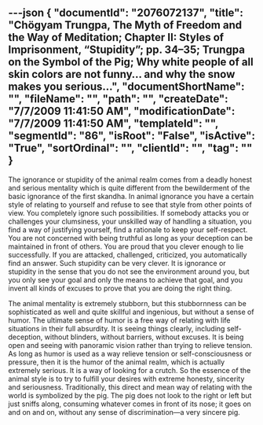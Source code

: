 ---json
{
  "documentId": "2076072137",
  "title": "Chögyam Trungpa, The Myth of Freedom and the Way of Meditation; Chapter II: Styles of Imprisonment, “Stupidity”; pp. 34–35; Trungpa on the Symbol of the Pig; Why white people of all skin colors are not funny… and why the snow makes you serious…",
  "documentShortName": "",
  "fileName": "",
  "path": "",
  "createDate": "7/7/2009 11:41:50 AM",
  "modificationDate": "7/7/2009 11:41:50 AM",
  "templateId": "",
  "segmentId": "86",
  "isRoot": "False",
  "isActive": "True",
  "sortOrdinal": "",
  "clientId": "",
  "tag": ""
}
---

The ignorance or stupidity of the animal realm comes from a deadly honest and serious mentality which is quite different from the bewilderment of the basic ignorance of the first skandha. In animal ignorance you have a certain style of relating to yourself and refuse to see that style from other points of view. You completely ignore such possibilities. If somebody attacks you or challenges your clumsiness, your unskilled way of handling a situation, you find a way of justifying yourself, find a rationale to keep your self-respect. You are not concerned with being truthful as long as your deception can be maintained in front of others. You are proud that you clever enough to lie successfully. If you are attacked, challenged, criticized, you automatically find an answer. Such stupidity can be very clever. It is ignorance or stupidity in the sense that you do not see the environment around you, but you only see your goal and only the means to achieve that goal, and you invent all kinds of excuses to prove that you are doing the right thing.

The animal mentality is extremely stubborn, but this stubbornness can be sophisticated as well and quite skillful and ingenious, but without a sense of humor. The ultimate sense of humor is a free way of relating with life situations in their full absurdity. It is seeing things clearly, including self-deception, without blinders, without barriers, without excuses. It is being open and seeing with panoramic vision rather than trying to relieve tension. As long as humor is used as a way relieve tension or self-consciousness or pressure, then it is the humor of the animal realm, which is actually extremely serious. It is a way of looking for a crutch. So the essence of the animal style is to try to fulfill your desires with extreme honesty, sincerity and seriousness. Traditionally, this direct and mean way of relating with the world is symbolized by the pig. The pig does not look to the right or left but just sniffs along, consuming whatever comes in front of its nose; it goes on and on and on, without any sense of discrimination—a very sincere pig.
